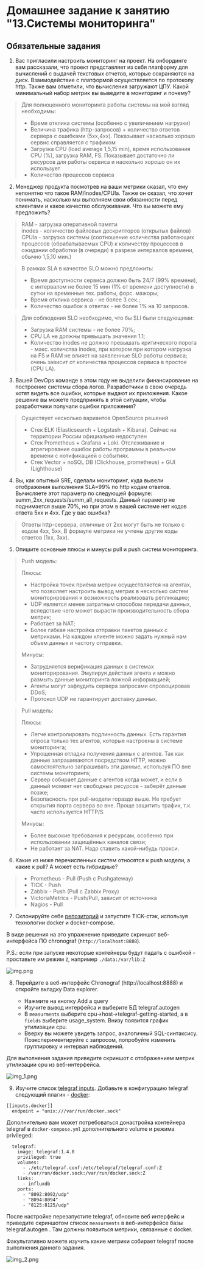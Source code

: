 # Домашнее задание к занятию "13.Системы мониторинга"

## Обязательные задания

1. Вас пригласили настроить мониторинг на проект. На онбординге вам рассказали, что проект представляет из себя
   платформу для вычислений с выдачей текстовых отчетов, которые сохраняются на диск. Взаимодействие с платформой
   осуществляется по протоколу http. Также вам отметили, что вычисления загружают ЦПУ. Какой минимальный набор метрик вы
   выведите в мониторинг и почему?

> Для полноценного мониторинга работы системы на мой взгляд необходимы:
> - Время отклика системы (особенно с увеличением нагрузки)
> - Величина трафика (http-запросов) + количество ответов сервера с ошибками (5хх,4xx). Показывает насколько хорошо сервис справляется с трафиком
> - Загрузка CPU (load average 1,5,15 min), время использования CPU (%), загрузка RAM, FS. Показывает достаточно ли ресурсов для работы сервиса и насколько хорошо он их использует
> - Количество процессов сервиса

2. Менеджер продукта посмотрев на ваши метрики сказал, что ему непонятно что такое RAM/inodes/CPUla. Также он сказал,
   что хочет понимать, насколько мы выполняем свои обязанности перед клиентами и какое качество обслуживания. Что вы
   можете ему предложить?

> RAM - загрузка оперативной памяти  
> inodes - количество файловых дескрипторов (открытых файлов)  
> CPUla - загрузка системы (соотношение количества работающих процессов (обрабатываемых CPU) к количеству процессов в ожидании обработки (в очереди) в разрезе интервалов времени, обычно 1,5,10 мин.)

> В рамках SLA в качестве SLO можно предложить:
> - Время доступности сервиса должно быть 24/7 (99% времени), с интервалом не более 15 мин (1% от времени доступности) в сутки на временные тех. работы, форс. мажоры;
> - Время отклика сервиса - не более 3 сек.;
> - Количество ошибок в ответах - не более 1% на 10 запросов.

> Для соблюдения SLO необходимо, что бы SLI были следующими:
> - Загрузка RAM системы - не более 70%;
> - CPU LA не должны превышать значения 1.1;
> - Количество inodes не должно превышать критического порога - макс. количства inodes, при котором при котором нагрузка на FS и RAM не влияет на заявленные SLO работы сервиса; очень зависит от количества процессов сервиса в простое (CPU LA).

3. Вашей DevOps команде в этом году не выделили финансирование на построение системы сбора логов. Разработчики в свою
   очередь хотят видеть все ошибки, которые выдают их приложения. Какое решение вы можете предпринять в этой ситуации,
   чтобы разработчики получали ошибки приложения?

> Существует несколько вариантов OpenSource решений
> - Стек ELK (Elasticsearch + Logstash + Kibana). Сейчас на территории России официально недоступен
> - Стек Prometheus + Grafana + Loki. Отслеживание и агрегирование ошибок работы программы в реальном времени с нотификацией о событиях.
> - Стек Vector + noSQL DB (Clickhouse, prometheus) + GUI (Lighthouse)

4. Вы, как опытный SRE, сделали мониторинг, куда вывели отображения выполнения SLA=99% по http кодам ответов.
   Вычисляете этот параметр по следующей формуле: summ_2xx_requests/summ_all_requests. Данный параметр не поднимается выше
   70%, но при этом в вашей системе нет кодов ответа 5xx и 4xx. Где у вас ошибка?

> Ответы http-сервера, отличные от 2хх могут быть не только с кодом 4хх, 5хх, В формуле метрики не учтены другие коды ответов (1хх, 3хх).

5. Опишите основные плюсы и минусы pull и push систем мониторинга.

> Push модель:  
>
> Плюсы:
> - Настройка точек приёма метрик осуществляется на агентах, что позволяет настроить вывод метрик в несколько систем мониторирования и возможность реализовать репликацию;
> - UDP является менее затратным способом передачи данных, вследствие чего может вырасти производительность сбора метрик;
> - Работает за NAT;
> - Более гибкая настройка отправки пакетов данных с метриками. На каждом клиенте можно задать нужный нам объем данных и частоту отправки.  
>
> Минусы:
> - Затрудняется верификация данных в системах мониторирования. Эмулируя действия агента и можно размыть данные мониторинга ложной информацией;
> - Агенты могут зафлудить сервера запросами спровоцировав DDoS;
> - Протокол UDP не гарантирует доставку данных.

> Pull модель: 
> 
> Плюсы:
> - Легче контролировать подлинность данных. Есть гарантия опроса только тех агентов, которые настроены в системе мониторинга;
> - Упрощенная отладка получения данных с агентов. Так как данные запрашиваются посредством HTTP, можно самостоятельно запрашивать эти данные, используя ПО вне системы мониторинга;
> - Сервер собирает данные с агентов когда может, и если в данный момент нет свободных ресурсов - заберёт данные позже;
> - Безопасность при pull-модели гораздо выше. Не требует открытия порта сервера во вне. Проще защитить трафик, т.к. часто используется HTTP/S  
>
> Минусы:
> - Более высокие требования к ресурсам, особенно при использовании защищённых каналов связи;
> - Не работает за NAT. Надо ставить какой-нибудь прокси.


6. Какие из ниже перечисленных систем относятся к push модели, а какие к pull? А может есть гибридные?

> - Prometheus - Pull (Push с Pushgateway)
> - TICK - Push
> - Zabbix - Push (Pull с Zabbix Proxy)
> - VictoriaMetrics - Push/Pull, зависит от источника
> - Nagios - Pull  


7. Склонируйте себе [репозиторий](https://github.com/influxdata/sandbox/tree/master) и запустите TICK-стэк,
   используя технологии docker и docker-compose.

В виде решения на это упражнение приведите скриншот веб-интерфейса ПО chronograf (`http://localhost:8888`).

P.S.: если при запуске некоторые контейнеры будут падать с ошибкой - проставьте им режим `Z`, например
`./data:/var/lib:Z`

![img.png](img.png) 

8. Перейдите в веб-интерфейс Chronograf (http://localhost:8888) и откройте вкладку Data explorer.

    - Нажмите на кнопку Add a query
    - Изучите вывод интерфейса и выберите БД telegraf.autogen
    - В `measurments` выберите cpu->host->telegraf-getting-started, а в `fields` выберите usage_system. Внизу появится график утилизации cpu.
    - Вверху вы можете увидеть запрос, аналогичный SQL-синтаксису. Поэкспериментируйте с запросом, попробуйте изменить группировку и интервал наблюдений.

Для выполнения задания приведите скриншот с отображением метрик утилизации cpu из веб-интерфейса.

![img_1.png](img_1.png) 

9. Изучите список [telegraf inputs](https://github.com/influxdata/telegraf/tree/master/plugins/inputs).
   Добавьте в конфигурацию telegraf следующий плагин - [docker](https://github.com/influxdata/telegraf/tree/master/plugins/inputs/docker):
```
[[inputs.docker]]
  endpoint = "unix:///var/run/docker.sock"
```

Дополнительно вам может потребоваться донастройка контейнера telegraf в `docker-compose.yml` дополнительного volume и
режима privileged:
```
  telegraf:
    image: telegraf:1.4.0
    privileged: true
    volumes:
      - ./etc/telegraf.conf:/etc/telegraf/telegraf.conf:Z
      - /var/run/docker.sock:/var/run/docker.sock:Z
    links:
      - influxdb
    ports:
      - "8092:8092/udp"
      - "8094:8094"
      - "8125:8125/udp"
```

После настройке перезапустите telegraf, обновите веб интерфейс и приведите скриншотом список `measurments` в
веб-интерфейсе базы telegraf.autogen . Там должны появиться метрики, связанные с docker.

Факультативно можете изучить какие метрики собирает telegraf после выполнения данного задания.

![img_2.png](img_2.png)